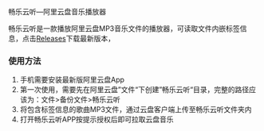 畅乐云听—阿里云盘音乐播放器

畅乐云听是一款播放阿里云盘MP3音乐文件的播放器，可读取文件内嵌标签信息，点击[Releases](https://github.com/socue/ChangYueCloudMusicPublic/releases)下载最新版本，

### 使用方法

1.  手机需要安装最新版阿里云盘App
2.  第一次使用，需要先在阿里云盘”文件“下创建”畅乐云听“目录，完整的路径应该为：文件>备份文件>畅乐云听
3.  将包含标签信息的歌曲MP3文件，通过云盘客户端上传至畅乐云听文件夹内
4.  打开畅乐云听APP按提示授权后即可拉取云盘音乐

